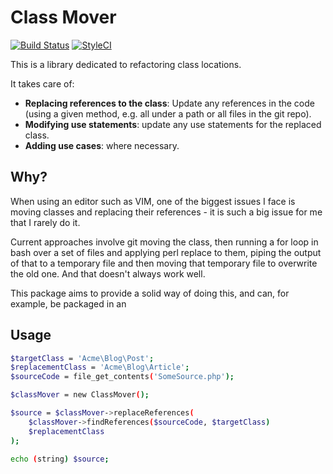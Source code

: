 Class Mover
===========

[![Build Status](https://travis-ci.org/dtl/class-mover.svg?branch=master)](https://travis-ci.org/dtl/class-mover)
[![StyleCI](https://styleci.io/repos/<repo-id>/shield)](https://styleci.io/repos/<repo-id>)

This is a library dedicated to refactoring class locations.

It takes care of:

- **Replacing references to the class**: Update any references in the code
  (using a given method, e.g. all under a path or all files in the git repo).
- **Modifying use statements**: update any use statements for the replaced
  class.
- **Adding use cases**: where necessary.

Why?
----

When using an editor such as VIM, one of the biggest issues I face is moving
classes and replacing their references - it is such a big issue for me
that I rarely do it.

Current approaches involve git moving the class, then running a for loop in
bash over a set of files and applying perl replace to them, piping the output
of that to a temporary file and then moving that temporary file to overwrite
the old one. And that doesn't always work well.

This package aims to provide a solid way of doing this, and can, for example,
be packaged in an 

Usage
-----

```bash
$targetClass = 'Acme\Blog\Post';
$replacementClass = 'Acme\Blog\Article';
$sourceCode = file_get_contents('SomeSource.php');

$classMover = new ClassMover();

$source = $classMover->replaceReferences(
    $classMover->findReferences($sourceCode, $targetClass)
    $replacementClass
);

echo (string) $source;
```
